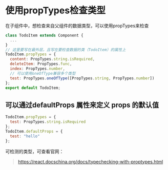 # 使用propTypes检查类型
在子组件中，想检查来自父组件的数据类型，可以使用propTypes来检查
```js
class TodoItem extends Component {
  ...
}
// 这里要写在最外层，且写在要检查数据的类（TodoItem）的属性上
TodoItem.propTypes = {
  content: PropTypes.string.isRequired,
  deleteItem: PropTypes.func,
  index: PropTypes.number,
  // 可以使用oneOfType兼容多个类型
  test: PropTypes.oneOfType([PropTypes.string, PropTypes.number])
};
export default TodoItem;
```

## 可以通过defaultProps 属性来定义 props 的默认值
```js
TodoItem.propTypes = {
  test: PropTypes.string.isRequired
};
TodoItem.defaultProps = {
  test: "hello"
};
```

可检测的类型，可查看官网：
>https://react.docschina.org/docs/typechecking-with-proptypes.html